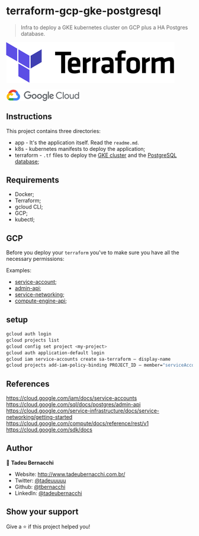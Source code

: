 # terraform-gcp-gke-postgresql
> Infra to deploy a GKE kubernetes cluster on GCP plus a HA Postgres database.

![Terraform](/.github/assets/img/terraform-logo.png)

<div align=>
	<img align="center" width="200px" src=/.github/assets/img/google-cloud-logo.png>
</div>

## Instructions

This project contains three directories:

- app - It's the application itself. Read the `readme.md`.
- k8s - kubernetes manifests to deploy the application;
- terraform - `.tf` files to deploy the [GKE cluster](https://registry.terraform.io/providers/hashicorp/google/latest/docs/resources/container_cluster) and the [PostgreSQL database](https://registry.terraform.io/providers/hashicorp/google/latest/docs/resources/sql_database_instance); 

## Requirements

* Docker;
* Terraform;
* gcloud CLI;
* GCP;
* kubectl;


## GCP

Before you deploy your `terraform` you've to make sure you have all the necessary permissions:

Examples:

* [service-account](https://cloud.google.com/iam/docs/service-accounts);
* [admin-api](https://cloud.google.com/sql/docs/postgres/admin-api);
* [service-networking](https://cloud.google.com/service-infrastructure/docs/service-networking/getting-started);
* [compute-engine-api](https://cloud.google.com/compute/docs/reference/rest/v1);

## setup 

```bash
gcloud auth login
gcloud projects list
gcloud config set project <my-project>
gcloud auth application-default login
gcloud iam service-accounts create sa-terraform — display-name
gcloud projects add-iam-policy-binding PROJECT_ID — member="serviceAccount:sa-terraform@PROJECT_ID.iam.gserviceaccount.com" — role="roles/cloudsql.admin"
```

## References
https://cloud.google.com/iam/docs/service-accounts
https://cloud.google.com/sql/docs/postgres/admin-api
https://cloud.google.com/service-infrastructure/docs/service-networking/getting-started
https://cloud.google.com/compute/docs/reference/rest/v1
https://cloud.google.com/sdk/docs

## Author

👤 **Tadeu Bernacchi**

* Website: http://www.tadeubernacchi.com.br/
* Twitter: [@tadeuuuuu](https://twitter.com/tadeuuuuu)
* Github: [@tbernacchi](https://github.com/tbernacchi)
* LinkedIn: [@tadeubernacchi](https://linkedin.com/in/tadeubernacchi)

## Show your support

Give a ⭐️ if this project helped you!
